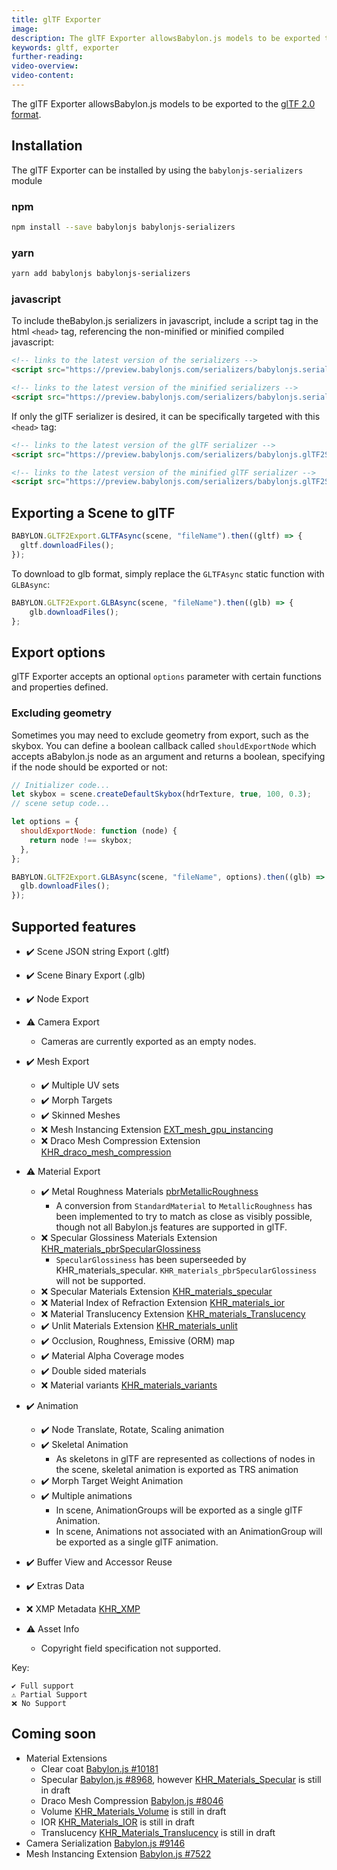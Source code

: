 ```yaml
---
title: glTF Exporter
image:
description: The glTF Exporter allowsBabylon.js models to be exported to the [glTF 2.0 format]
keywords: gltf, exporter
further-reading:
video-overview:
video-content:
---
```


The glTF Exporter allowsBabylon.js models to be exported to the [glTF 2.0 format](https://www.khronos.org/gltf/).

## Installation

The glTF Exporter can be installed by using the `babylonjs-serializers` module

### npm

```bash
npm install --save babylonjs babylonjs-serializers
```

### yarn

```bash
yarn add babylonjs babylonjs-serializers
```

### javascript

To include theBabylon.js serializers in javascript,
include a script tag in the html `<head>` tag, referencing the non-minified or minified compiled javascript:

```html
<!-- links to the latest version of the serializers -->
<script src="https://preview.babylonjs.com/serializers/babylonjs.serializers.js"></script>

<!-- links to the latest version of the minified serializers -->
<script src="https://preview.babylonjs.com/serializers/babylonjs.serializers.min.js"></script>
```

If only the glTF serializer is desired, it can be specifically targeted with this `<head>` tag:

```html
<!-- links to the latest version of the glTF serializer -->
<script src="https://preview.babylonjs.com/serializers/babylonjs.glTF2Serializer.js"></script>

<!-- links to the latest version of the minified glTF serializer -->
<script src="https://preview.babylonjs.com/serializers/babylonjs.glTF2Serializer.min.js"></script>
```

## Exporting a Scene to glTF

```javascript
BABYLON.GLTF2Export.GLTFAsync(scene, "fileName").then((gltf) => {
  gltf.downloadFiles();
});
```

To download to glb format, simply replace the `GLTFAsync` static function with `GLBAsync`:

```javascript
BABYLON.GLTF2Export.GLBAsync(scene, "fileName").then((glb) => {
    glb.downloadFiles();
};
```

## Export options

glTF Exporter accepts an optional `options` parameter with certain functions and properties defined.

### Excluding geometry

Sometimes you may need to exclude geometry from export, such as the skybox. You can define a boolean callback called `shouldExportNode` which accepts aBabylon.js node as an argument and returns a boolean, specifying if the node should be exported or not:

```javascript
// Initializer code...
let skybox = scene.createDefaultSkybox(hdrTexture, true, 100, 0.3);
// scene setup code...

let options = {
  shouldExportNode: function (node) {
    return node !== skybox;
  },
};

BABYLON.GLTF2Export.GLBAsync(scene, "fileName", options).then((glb) => {
  glb.downloadFiles();
});
```

## Supported features
- ✔️ Scene JSON string Export (.gltf)
- ✔️ Scene Binary Export (.glb)
- ✔️ Node Export
- ⚠️ Camera Export
    - Cameras are currently exported as an empty nodes.

- ✔️ Mesh Export
  - ✔️ Multiple UV sets
  - ✔️ Morph Targets
  - ✔️ Skinned Meshes
  - ❌ Mesh Instancing Extension [EXT_mesh_gpu_instancing](https://github.com/KhronosGroup/glTF/tree/master/extensions/2.0/Vendor/EXT_mesh_gpu_instancing)
  - ❌ Draco Mesh Compression Extension [KHR_draco_mesh_compression](https://github.com/KhronosGroup/glTF/tree/master/extensions/2.0/Khronos/KHR_draco_mesh_compression)

- ⚠️ Material Export
  - ✔️ Metal Roughness Materials [pbrMetallicRoughness](https://github.com/KhronosGroup/glTF/tree/master/specification/2.0#metallic-roughness-material)
    - A conversion from `StandardMaterial` to `MetallicRoughness` has been implemented to try to match as close as visibly possible, though not all Babylon.js features are supported in glTF.
  - ❌ Specular Glossiness Materials Extension [KHR_materials_pbrSpecularGlossiness](https://github.com/KhronosGroup/glTF/tree/master/extensions/2.0/Khronos/KHR_materials_pbrSpecularGlossiness)
    - `SpecularGlossiness` has been superseeded by KHR_materials_specular. `KHR_materials_pbrSpecularGlossiness` will not be supported.
  - ❌ Specular Materials Extension [KHR_materials_specular](https://github.com/KhronosGroup/glTF/pull/1719/files?short_path=3757306#diff-3757306b203ae39ab0610702c04a45d4d598b904fe8ba4961ebc1c0409730b45)
  - ❌ Material Index of Refraction Extension [KHR_materials_ior](https://github.com/KhronosGroup/glTF/pull/1718/files?short_path=4698aba#diff-4698abaf20aa5bce525ce57cf0def8a07a476cd9dbc961226bef22e04a6a1591)
  - ❌ Material Translucency Extension [KHR_materials_Translucency](https://github.com/KhronosGroup/glTF/pull/1825)
  - ✔️ Unlit Materials Extension [KHR_materials_unlit](https://github.com/KhronosGroup/glTF/tree/master/extensions/2.0/Khronos/KHR_materials_unlit)
  - ✔️ Occlusion, Roughness, Emissive (ORM) map
  - ✔️ Material Alpha Coverage modes
  - ✔️ Double sided materials
  - ❌ Material variants [KHR_materials_variants](https://github.com/KhronosGroup/glTF/tree/master/extensions/2.0/Khronos/KHR_materials_variants)


- ✔️ Animation
  - ✔️ Node Translate, Rotate, Scaling animation
  - ✔️ Skeletal Animation
    - As skeletons in glTF are represented as collections of nodes in the scene, skeletal animation is exported as TRS animation
  - ✔️ Morph Target Weight Animation
  - ✔️ Multiple animations
    - In scene, AnimationGroups will be exported as a single glTF Animation.
    - In scene, Animations not associated with an AnimationGroup will be exported as a single glTF animation.

- ✔️ Buffer View and Accessor Reuse
- ✔️ Extras Data
- ❌ XMP Metadata [KHR_XMP](https://github.com/KhronosGroup/glTF/tree/master/extensions/2.0/Khronos/KHR_xmp)
- ⚠️ Asset Info
    - Copyright field specification not supported.

Key:

    ✔️ Full support
    ⚠️ Partial Support
    ❌ No Support


## Coming soon

- Material Extensions
  - Clear coat [Babylon.js #10181](https://github.com/BabylonJS/Babylon.js/issues/10181)
  - Specular [Babylon.js #8968](https://github.com/BabylonJS/Babylon.js/issues/8968), however [KHR_Materials_Specular](https://github.com/KhronosGroup/glTF/pull/1719) is still in draft
  - Draco Mesh Compression [Babylon.js #8046](https://github.com/BabylonJS/Babylon.js/issues/8046)
  - Volume [KHR_Materials_Volume](https://github.com/KhronosGroup/glTF/pull/1726) is still in draft
  - IOR [KHR_Materials_IOR](https://github.com/KhronosGroup/glTF/pull/1718) is still in draft
  - Translucency [KHR_Materials_Translucency](https://github.com/KhronosGroup/glTF/pull/1825) is still in draft
- Camera Serialization [Babylon.js #9146](https://github.com/BabylonJS/Babylon.js/issues/9146)
- Mesh Instancing Extension [Babylon.js #7522](https://github.com/BabylonJS/Babylon.js/issues/7522)
